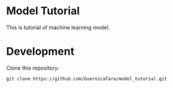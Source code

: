 # Model Tutorial
This is tutorial of machine learning model.

# Development
Clone this repository:
```
git clone https://github.com/GuernicaTaro/model_tutorial.git
```
